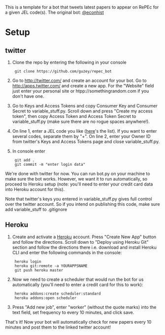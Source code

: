 This is a template for a bot that tweets latest papers to appear on RePEc for a given JEL code(s). The original bot: [@econhist](https://twitter.com/econhist/)

# Setup

## twitter

1. Clone the repo by entering the following in your console

        git clone https://github.com/guzey/repec_bot

2. Go to http://twitter.com/ and create an account for your bot. Go to http://apps.twitter.com/ and create a new app. For the "Website" field just enter your personal site or htpp://somethingrandom.com if you don't have one.

3. Go to Keys and Access Tokens and copy Consumer Key and Consumer Secret to variable_stuff.py. Scroll down and press "Create my access token", then copy Access Token and Access Token Secret to variable_stuff.py (make sure there are no rogue spaces anywhere!).

4. On line 1, enter a JEL code you like ([here](https://www.aeaweb.org/econlit/jelCodes.php?view=jel)'s the list). If you want to enter several codes, separate them by "+". On line 2, enter your Owner ID from twitter's Keys and Access Tokens page and close variable_stuff.py.

5. In console enter

        git add .
        git commit -m "enter login data"

We're done with twitter for now. You can run bot.py on your machine to make sure the bot works. However, we want it to run automatically, so proceed to Heroku setup (note: you'll need to enter your credit card data into Heroku account for this).

Note that twitter's keys you entered in variable_stuff.py gives full control over the twitter account. So if you intend on publishing this code, make sure add variable_stuff to .gitignore
 
## Heroku

1. Create and activate a [Heroku](https://www.heroku.com/) account. Press "Create New App" button and follow the directions. Scroll down to "Deploy using Heroku Git" section and follow the directions there i.e. download and install Heroku CLI and enter the following commands in the console:


        heroku login
        heroku git:remote -a YOURAPPSNAME
        git push heroku master


2. Now we need to create a scheduler that would run the bot for us automatically (you'll need to enter a credit card for this to work):


        heroku addons:create scheduler:standard
        heroku addons:open scheduler


3. Press "Add new job", enter "worker" (without the quote marks) into the text field, set frequency to every 10 minutes, and click save.

That's it! Now your bot will automatically check for new papers every 10 minutes and post them to the linked twitter account!
